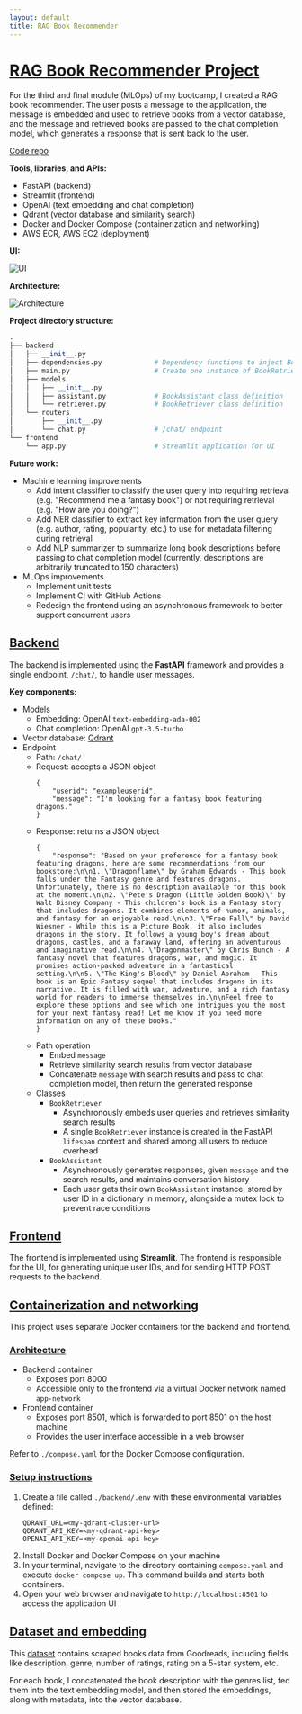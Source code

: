 ```yaml
---
layout: default
title: RAG Book Recommender
---
```


# <u>RAG Book Recommender Project</u>

For the third and final module (MLOps) of my bootcamp, I created a RAG book recommender. The user posts a message to the application, the message is embedded and used to retrieve books from a vector database, and the message and retrieved books are passed to the chat completion model, which generates a response that is sent back to the user.

[Code repo](https://github.com/rfdspeng/ml_ai_portfolio/tree/main/book_recommender)

**Tools, libraries, and APIs:**
* FastAPI (backend)
* Streamlit (frontend)
* OpenAI (text embedding and chat completion)
* Qdrant (vector database and similarity search)
* Docker and Docker Compose (containerization and networking)
* AWS ECR, AWS EC2 (deployment)

**UI:**

![UI](../assets/image/bookrec_ui.png)

**Architecture:**

![Architecture](../assets/image/bookrec_architecture.png)

**Project directory structure:**

```python
.
├── backend
│   ├── __init__.py
│   ├── dependencies.py             # Dependency functions to inject BookRetriever into /chat/ operation function
│   ├── main.py                     # Create one instance of BookRetriever to be shared among all users
│   ├── models
│   │   ├── __init__.py
│   │   ├── assistant.py            # BookAssistant class definition
│   │   └── retriever.py            # BookRetriever class definition
│   └── routers
│       ├── __init__.py
│       └── chat.py                 # /chat/ endpoint
└── frontend
    └── app.py                      # Streamlit application for UI
```

**Future work:**
* Machine learning improvements
    * Add intent classifier to classify the user query into requiring retrieval (e.g. "Recommend me a fantasy book") or not requiring retrieval (e.g. "How are you doing?")
    * Add NER classifier to extract key information from the user query (e.g. author, rating, popularity, etc.) to use for metadata filtering during retrieval
    * Add NLP summarizer to summarize long book descriptions before passing to chat completion model (currently, descriptions are arbitrarily truncated to 150 characters)
* MLOps improvements
    * Implement unit tests
    * Implement CI with GitHub Actions
    * Redesign the frontend using an asynchronous framework to better support concurrent users

## <u>Backend</u>

The backend is implemented using the **FastAPI** framework and provides a single endpoint, `/chat/`, to handle user messages. 

**Key components:**
* Models
    * Embedding: OpenAI `text-embedding-ada-002`
    * Chat completion: OpenAI `gpt-3.5-turbo`
* Vector database: [Qdrant](https://qdrant.tech/)
* Endpoint
    * Path: `/chat/`
    * Request: accepts a JSON object
        ```
        {
            "userid": "exampleuserid",
            "message": "I'm looking for a fantasy book featuring dragons."
        }
        ```
    * Response: returns a JSON object
        ```
        {
            "response": "Based on your preference for a fantasy book featuring dragons, here are some recommendations from our bookstore:\n\n1. \"Dragonflame\" by Graham Edwards - This book falls under the Fantasy genre and features dragons. Unfortunately, there is no description available for this book at the moment.\n\n2. \"Pete's Dragon (Little Golden Book)\" by Walt Disney Company - This children's book is a Fantasy story that includes dragons. It combines elements of humor, animals, and fantasy for an enjoyable read.\n\n3. \"Free Fall\" by David Wiesner - While this is a Picture Book, it also includes dragons in the story. It follows a young boy's dream about dragons, castles, and a faraway land, offering an adventurous and imaginative read.\n\n4. \"Dragonmaster\" by Chris Bunch - A fantasy novel that features dragons, war, and magic. It promises action-packed adventure in a fantastical setting.\n\n5. \"The King's Blood\" by Daniel Abraham - This book is an Epic Fantasy sequel that includes dragons in its narrative. It is filled with war, adventure, and a rich fantasy world for readers to immerse themselves in.\n\nFeel free to explore these options and see which one intrigues you the most for your next fantasy read! Let me know if you need more information on any of these books."
        }
        ```
    * Path operation
        * Embed `message`
        * Retrieve similarity search results from vector database
        * Concatenate `message` with search results and pass to chat completion model, then return the generated response
    * Classes
        * `BookRetriever`
            * Asynchronously embeds user queries and retrieves similarity search results
            * A single `BookRetriever` instance is created in the FastAPI `lifespan` context and shared among all users to reduce overhead
        * `BookAssistant`
            * Asynchronously generates responses, given `message` and the search results, and maintains conversation history
            * Each user gets their own `BookAssistant` instance, stored by user ID in a dictionary in memory, alongside a mutex lock to prevent race conditions

## <u>Frontend</u>

The frontend is implemented using **Streamlit**. The frontend is responsible for the UI, for generating unique user IDs, and for sending HTTP POST requests to the backend.

## <u>Containerization and networking</u>

This project uses separate Docker containers for the backend and frontend.

### <u>Architecture</u>
* Backend container
    * Exposes port 8000
    * Accessible only to the frontend via a virtual Docker network named `app-network`
* Frontend container
    * Exposes port 8501, which is forwarded to port 8501 on the host machine
    * Provides the user interface accessible in a web browser

Refer to `./compose.yaml` for the Docker Compose configuration.

### <u>Setup instructions</u>
1. Create a file called `./backend/.env` with these environmental variables defined:
    ```
    QDRANT_URL=<my-qdrant-cluster-url>
    QDRANT_API_KEY=<my-qdrant-api-key>
    OPENAI_API_KEY=<my-openai-api-key>
    ```
2. Install Docker and Docker Compose on your machine
3. In your terminal, navigate to the directory containing `compose.yaml` and execute `docker compose up`. This command builds and starts both containers.
4. Open your web browser and navigate to `http://localhost:8501` to access the application UI

## <u>Dataset and embedding</u>

This [dataset](https://github.com/scostap/goodreads_bbe_dataset) contains scraped books data from Goodreads, including fields like description, genre, number of ratings, rating on a 5-star system, etc.

For each book, I concatenated the book description with the genres list, fed them into the text embedding model, and then stored the embeddings, along with metadata, into the vector database.